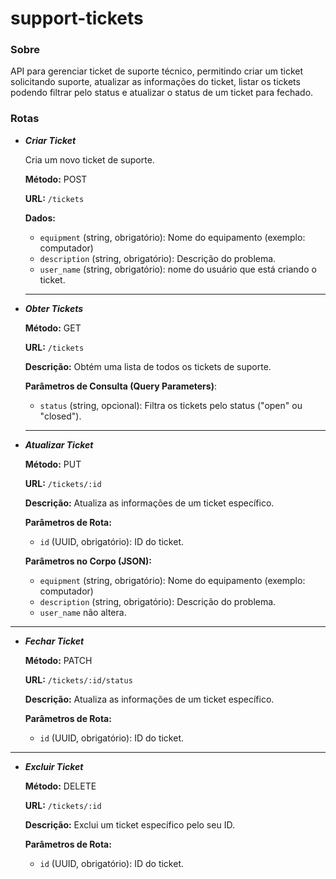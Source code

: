 # support-tickets

### Sobre

API para gerenciar ticket de suporte técnico, permitindo criar um ticket solicitando suporte, atualizar as informações do ticket, listar os tickets podendo filtrar pelo status e atualizar o status de um ticket para fechado.

### Rotas

- _**Criar Ticket**_
    
    Cria um novo ticket de suporte.
    
    **Método:** POST
    
    **URL:** `/tickets`
    
    **Dados:**
    
    - `equipment` (string, obrigatório): Nome do equipamento (exemplo: computador)
    - `description` (string, obrigatório): Descrição do problema.
    - `user_name` (string, obrigatório): nome do usuário que está criando o ticket.
    ---
- _**Obter Tickets**_
    
    **Método:** GET
    
    **URL:** `/tickets`
    
    **Descrição:** Obtém uma lista de todos os tickets de suporte.
    
    **Parâmetros de Consulta (Query Parameters)**:
    
    - `status` (string, opcional): Filtra os tickets pelo status ("open" ou "closed").
    ---
- _**Atualizar Ticket**_
    
    **Método:** PUT
    
    **URL:** `/tickets/:id`
    
    **Descrição:** Atualiza as informações de um ticket específico.
    
    **Parâmetros de Rota:**
    
    - `id` (UUID, obrigatório): ID do ticket.
    
    **Parâmetros no Corpo (JSON):**
    
    - `equipment` (string, obrigatório): Nome do equipamento (exemplo: computador)
    - `description` (string, obrigatório): Descrição do problema.
    - `user_name` não altera.
---
- _**Fechar Ticket**_
    
    **Método:** PATCH
    
    **URL:** `/tickets/:id/status`
    
    **Descrição:** Atualiza as informações de um ticket específico.
    
    **Parâmetros de Rota:**
    
    - `id` (UUID, obrigatório): ID do ticket.
---
- _**Excluir Ticket**_
    
    **Método:** DELETE
    
    **URL:** `/tickets/:id`
    
    **Descrição:** Exclui um ticket específico pelo seu ID.
    
    **Parâmetros de Rota:**
    
    - `id` (UUID, obrigatório): ID do ticket.